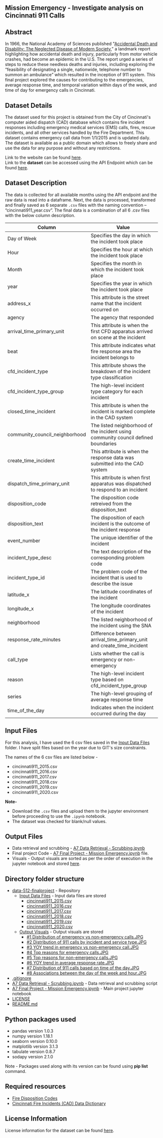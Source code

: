 ## Mission Emergency - Investigate analysis on Cincinnati 911 Calls

## Abstract 
In 1966, the National Academy of Sciences published "[Accidental Death and Disability: The Neglected Disease of Modern Society](https://www.ems.gov/pdf/1997-Reproduction-AccidentalDeathDissability.pdf),” a landmark report highlighting how accidental death and injury, particularly from motor vehicle crashes, had become an epidemic in the U.S. The report urged a series of steps to reduce these needless deaths and injuries, including exploring the “feasibility of designating a single, nationwide, telephone number to summon an ambulance”  which resulted in the inception of 911 system. This final project explored the causes for contributing to the emergencies, average response time, and temporal variation within days of the week, and time of day for emergency calls in Cincinnati.


## Dataset Details

The dataset used for this project is obtained from the City of Cincinnati's computer aided dispatch (CAD) database which contains fire incident responses including emergency medical services (EMS) calls, fires, rescue incidents, and all other services handled by the Fire Department. This dataset contains emergency call data from 1/1/2015 and is updated daily. The dataset is available as a public domain which allows to freely share and use the data for any purpose and without any restrictions.

Link to the website can be found [here](https://data.cincinnati-oh.gov/Safety/Cincinnati-Fire-Incidents-CAD-including-EMS-ALS-BL/vnsz-a3wp). <br/>
Link to the **dataset** can be accessed using the API Endpoint which can be found [here](https://data.cincinnati-oh.gov/resource/vnsz-a3wp.json).

## Dataset Description

The data is collected for all available months using the API endpoint and the raw data is read into a dataframe. Next, the data is processed, transformed and finally saved as 6 separate `.csv` files with the naming convention – “cincinnati911_year.csv”. The final data is a combination of all 6 .csv files with the below column description.

| Column | Value |
| ------ | ----- |
|Day of Week| Specifies the day in which the incident took place|
|Hour| Specifies the hour at which the incident took place|
|Month| Specifies the month in which the incident took place|
|year| Specifies the year in which the incident took place|
|address_x|This attribute is the street name that the incident occurred on|
|agency|The agency that responded|
|arrival_time_primary_unit|This attribute is when the first CFD apparatus arrived on scene at the incident|
|beat|This attribute indicates what fire response area the incident belongs to|
|cfd_incident_type|This attribute shows the breakdown of the incident type classification|
|cfd_incident_type_group|The high-level incident type category for each incident|
|closed_time_incident|This attribute is when the incident is marked complete in the CAD system|
|community_council_neighborhood|The listed neighborhood of the incident using community council defined boundaries|
|create_time_incident|This attribute is when the response data was submitted into the CAD system|
|dispatch_time_primary_unit|This attribute is when first apparatus was dispatched to respond to an incident|
|disposition_code|The disposition code retreived from the disposition_text|
|disposition_text|The disposition of each incident is the outcome of the incident response|
|event_number|The unique identifier of the incident|
|incident_type_desc|The text description of the corresponding problem code|
|incident_type_id|The problem code of the incident that is used to describe the issue|
|latitude_x|The latitude coordinates of the incident|
|longitude_x|The longitude coordinates of the incident|
|neighborhood|The listed neighborhood of the incident using the SNA|
|response_rate_minutes|Difference between arrival_time_primary_unit and create_time_incident|
|call_type| Lists whether the call is emergency or non-emergency|
|reason|The high-level incident type based on cfd_incident_type_group|
|series|The high-level grouping of average response time|
|time_of_the_day| Indicates when the incident occurred during the day|


## Input Files 

For this analysis, I have used the 6 csv files saved in the [Input Data Files](https://github.com/sandhyatharanian/data-512-finalproject/tree/main/Input%20Data%20Files) folder. I have split files based on the year due to GIT's size constraints.

The names of the 6 csv files are listed below - 

- cincinnati911_2015.csv
- cincinnati911_2016.csv
- cincinnati911_2017.csv
- cincinnati911_2018.csv
- cincinnati911_2019.csv
- cincinnati911_2020.csv

**Note-** 

 - Download the `.csv` files and upload them to the jupyter environment before proceeding to use the `.ipynb` notebook.
 - The dataset was checked for blank/null values. 

## Output Files

 - Data retrieval and scrubbing - [A7 Data Retrieval - Scrubbing.ipynb](https://github.com/sandhyatharanian/data-512-finalproject/blob/main/A7%20Data%20Retrieval%20-%20Scrubbing.ipynb) 
 - Final project Code - [A7 Final Project - Mission Emergency.ipynb](https://github.com/sandhyatharanian/data-512-finalproject/blob/main/A7%20Final%20Project%20-%20Mission%20Emergency.ipynb) file. 
 - Visuals - Output visuals are sorted as per the order of execution in the jupyter notebook and stored [here](https://github.com/sandhyatharanian/data-512-finalproject/tree/main/Output%20Visuals).
 
## Directory folder structure

 * [data-512-finalproject](https://github.com/sandhyatharanian/data-512-finalproject) - Repository
     * [Input Data Files](https://github.com/sandhyatharanian/data-512-finalproject/tree/main/Input%20Data%20Files) - Input data files are stored
         * [cincinnati911_2015.csv](https://github.com/sandhyatharanian/data-512-finalproject/blob/main/Input%20Data%20Files/cincinnati911_2015.csv)
         * [cincinnati911_2016.csv](https://github.com/sandhyatharanian/data-512-finalproject/blob/main/Input%20Data%20Files/cincinnati911_2016.csv)
         * [cincinnati911_2017.csv](https://github.com/sandhyatharanian/data-512-finalproject/blob/main/Input%20Data%20Files/cincinnati911_2017.csv)
         * [cincinnati911_2018.csv](https://github.com/sandhyatharanian/data-512-finalproject/blob/main/Input%20Data%20Files/cincinnati911_2018.csv)
         * [cincinnati911_2019.csv](https://github.com/sandhyatharanian/data-512-finalproject/blob/main/Input%20Data%20Files/cincinnati911_2019.csv)
         * [cincinnati911_2020.csv](https://github.com/sandhyatharanian/data-512-finalproject/blob/main/Input%20Data%20Files/cincinnati911_2020.csv)
     * [Output Visuals](https://github.com/sandhyatharanian/data-512-finalproject/tree/main/Output%20Visuals) - Output visuals are stored
         * [#1 Distribution of emergency vs non-emergency calls.JPG](https://github.com/sandhyatharanian/data-512-finalproject/blob/main/Output%20Visuals/%231%20Distribution%20of%20emergency%20vs%20non-emergency%20calls.JPG)
         * [#2 Distribution of 911 calls by incident and service type.JPG](https://github.com/sandhyatharanian/data-512-finalproject/blob/main/Output%20Visuals/%232%20Distribution%20of%20911%20calls%20by%20incident%20and%20service%20type.JPG)
         * [#3 YOY trend in emergency vs non-emergency call.JPG](https://github.com/sandhyatharanian/data-512-finalproject/blob/main/Output%20Visuals/%233%20YOY%20trend%20in%20emergency%20vs%20non-emergency%20call.JPG)
         * [#4 Top reasons for emergency calls.JPG](https://github.com/sandhyatharanian/data-512-finalproject/blob/main/Output%20Visuals/%234%20Top%20reasons%20for%20emergency%20calls.JPG)
         * [#5 Top reasons for non-emergency calls.JPG](https://github.com/sandhyatharanian/data-512-finalproject/blob/main/Output%20Visuals/%235%20Top%20reasons%20for%20non-emergency%20calls.JPG)
         * [#6 YOY trend in average response rate.JPG](https://github.com/sandhyatharanian/data-512-finalproject/blob/main/Output%20Visuals/%236%20YOY%20trend%20in%20average%20response%20rate.JPG)
         * [#7 Distribution of 911 calls based on time of the day.JPG](https://github.com/sandhyatharanian/data-512-finalproject/blob/main/Output%20Visuals/%237%20Distribution%20of%20911%20calls%20based%20on%20time%20of%20the%20day.JPG)
         * [#8 Associations between the day of the week and hour.JPG](https://github.com/sandhyatharanian/data-512-finalproject/blob/main/Output%20Visuals/%238%20Associations%20between%20the%20day%20of%20the%20week%20and%20hour.JPG)
 * [.gitignore](https://github.com/sandhyatharanian/data-512-finalproject/blob/main/.gitignore)
 * [A7 Data Retrieval - Scrubbing.ipynb](https://github.com/sandhyatharanian/data-512-finalproject/blob/main/A7%20Data%20Retrieval%20-%20Scrubbing.ipynb) - Data retrieval and scrubbing script
 * [A7 Final Project - Mission Emergency.ipynb](https://github.com/sandhyatharanian/data-512-finalproject/blob/main/A7%20Final%20Project%20-%20Mission%20Emergency.ipynb) - Main project jupyter notebook
 * [LICENSE](https://github.com/sandhyatharanian/data-512-finalproject/blob/main/LICENSE) 
 * [README.md](https://github.com/sandhyatharanian/data-512-finalproject/blob/main/README.md) 


## Python packages used

- pandas version 1.0.3
- numpy  version 1.18.1
- seaborn  version 0.10.0
- matplotlib version 3.1.3
- tabulate version 0.8.7
- sodapy version 2.1.0

Note - Packages used along with its version can be found using **pip list** command.

## Required resources

- [Fire Disposition Codes](https://data.cincinnati-oh.gov/api/views/vnsz-a3wp/files/0b9dac12-3a5f-4771-b33e-edc049ba0c21?download=true&filename=Fire%20Disposition%20Codes.pdf)
- [Cincinnati Fire Incidents (CAD) Data Dictionary](https://data.cincinnati-oh.gov/api/views/vnsz-a3wp/files/b149e911-467c-4828-9701-434e95cded55?download=true&filename=Cincinnati%20Fire%20Incidents%20(CAD)%20Data%20Dictionary.pdf)


## License Information

License information for the dataset can be found [here](https://opendatacommons.org/licenses/pddl/1-0/).
